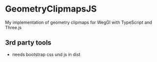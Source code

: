 # GeometryClipmapsJS

My implementation of geometry clipmaps for WegGl with TypeScript and Three.js

## 3rd party tools

-   needs bootstrap css und js in dist
